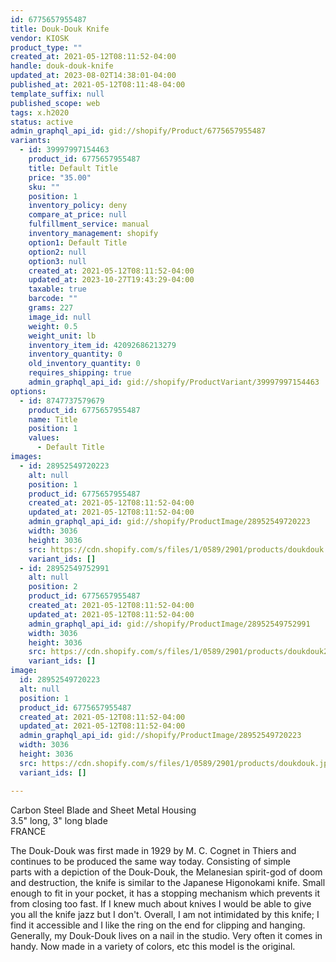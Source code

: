 ```yaml
---
id: 6775657955487
title: Douk-Douk Knife
vendor: KIOSK
product_type: ""
created_at: 2021-05-12T08:11:52-04:00
handle: douk-douk-knife
updated_at: 2023-08-02T14:38:01-04:00
published_at: 2021-05-12T08:11:48-04:00
template_suffix: null
published_scope: web
tags: x.h2020
status: active
admin_graphql_api_id: gid://shopify/Product/6775657955487
variants:
  - id: 39997997154463
    product_id: 6775657955487
    title: Default Title
    price: "35.00"
    sku: ""
    position: 1
    inventory_policy: deny
    compare_at_price: null
    fulfillment_service: manual
    inventory_management: shopify
    option1: Default Title
    option2: null
    option3: null
    created_at: 2021-05-12T08:11:52-04:00
    updated_at: 2023-10-27T19:43:29-04:00
    taxable: true
    barcode: ""
    grams: 227
    image_id: null
    weight: 0.5
    weight_unit: lb
    inventory_item_id: 42092686213279
    inventory_quantity: 0
    old_inventory_quantity: 0
    requires_shipping: true
    admin_graphql_api_id: gid://shopify/ProductVariant/39997997154463
options:
  - id: 8747737579679
    product_id: 6775657955487
    name: Title
    position: 1
    values:
      - Default Title
images:
  - id: 28952549720223
    alt: null
    position: 1
    product_id: 6775657955487
    created_at: 2021-05-12T08:11:52-04:00
    updated_at: 2021-05-12T08:11:52-04:00
    admin_graphql_api_id: gid://shopify/ProductImage/28952549720223
    width: 3036
    height: 3036
    src: https://cdn.shopify.com/s/files/1/0589/2901/products/doukdouk.jpg?v=1620821512
    variant_ids: []
  - id: 28952549752991
    alt: null
    position: 2
    product_id: 6775657955487
    created_at: 2021-05-12T08:11:52-04:00
    updated_at: 2021-05-12T08:11:52-04:00
    admin_graphql_api_id: gid://shopify/ProductImage/28952549752991
    width: 3036
    height: 3036
    src: https://cdn.shopify.com/s/files/1/0589/2901/products/doukdouk2.jpg?v=1620821512
    variant_ids: []
image:
  id: 28952549720223
  alt: null
  position: 1
  product_id: 6775657955487
  created_at: 2021-05-12T08:11:52-04:00
  updated_at: 2021-05-12T08:11:52-04:00
  admin_graphql_api_id: gid://shopify/ProductImage/28952549720223
  width: 3036
  height: 3036
  src: https://cdn.shopify.com/s/files/1/0589/2901/products/doukdouk.jpg?v=1620821512
  variant_ids: []

---
```


Carbon Steel Blade and Sheet Metal Housing  
3.5" long, 3" long blade  
FRANCE

The Douk-Douk was first made in 1929 by M. C. Cognet in Thiers and continues to be produced the same way today. Consisting of simple parts with a depiction of the Douk-Douk, the Melanesian spirit-god of doom and destruction, the knife is similar to the Japanese Higonokami knife. Small enough to fit in your pocket, it has a stopping mechanism which prevents it from closing too fast. If I knew much about knives I would be able to give you all the knife jazz but I don't. Overall, I am not intimidated by this knife; I find it accessible and I like the ring on the end for clipping and hanging. Generally, my Douk-Douk lives on a nail in the studio. Very often it comes in handy. Now made in a variety of colors, etc this model is the original.